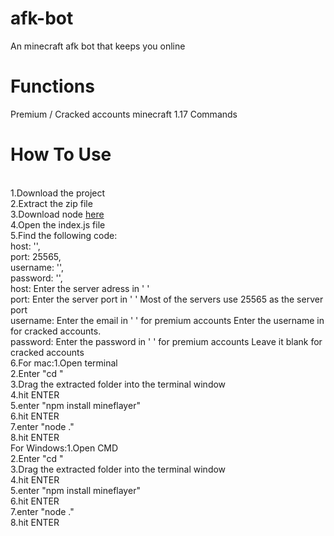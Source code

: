 # afk-bot
An minecraft afk bot that keeps you online
<h1>Functions</h1>
Premium / Cracked accounts
minecraft 1.17
Commands
<h1>How To Use</h1><br>
1.Download the project<br>
2.Extract the zip file<br>
3.Download node <a href="https://nodejs.org/">here</a><br>
4.Open the index.js file<br>
5.Find the following code:<br>
	host: '',<br>
	port: 25565,<br>
	username: '',<br>
	password: '',<br>
host: Enter the server adress in ' '<br>
port: Enter the server port in ' ' Most of the servers use 25565 as the server port<br>
username: Enter the email in ' ' for premium accounts Enter the username in for cracked accounts.<br>
password: Enter the password in ' ' for premium accounts Leave it blank for cracked accounts<br>
6.For mac:1.Open terminal<br>
          2.Enter "cd "<br>
          3.Drag the extracted folder into the terminal window<br>
          4.hit ENTER<br>
	  5.enter "npm install mineflayer"<br>
	  6.hit ENTER<br>
          7.enter "node ."<br>
          8.hit ENTER<br>
  For Windows:1.Open CMD<br>
           2.Enter "cd "<br>
           3.Drag the extracted folder into the terminal window<br>
           4.hit ENTER<br>
	   5.enter "npm install mineflayer"<br>
	   6.hit ENTER<br>
           7.enter "node ."<br>
           8.hit ENTER<br>

